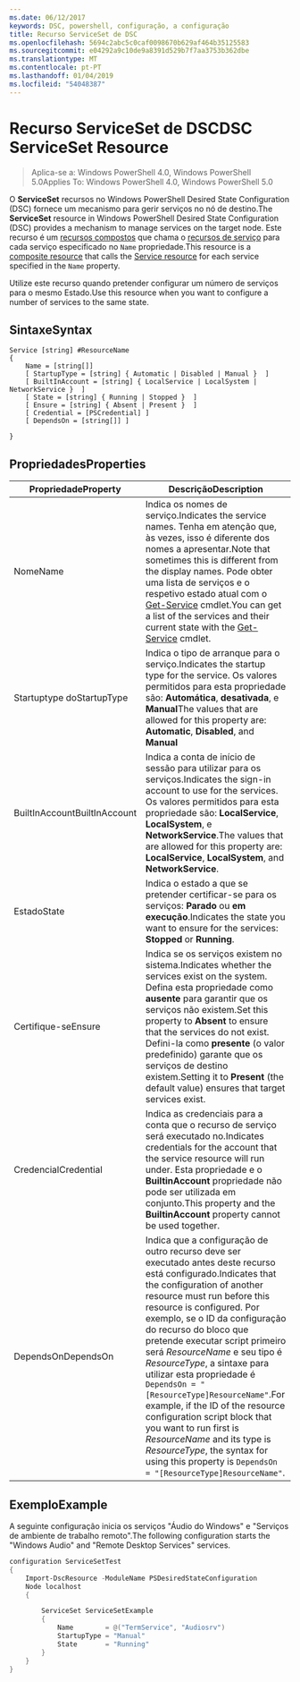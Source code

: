 ```yaml
---
ms.date: 06/12/2017
keywords: DSC, powershell, configuração, a configuração
title: Recurso ServiceSet de DSC
ms.openlocfilehash: 5694c2abc5c0caf0098670b629af464b35125583
ms.sourcegitcommit: e04292a9c10de9a8391d529b7f7aa3753b362dbe
ms.translationtype: MT
ms.contentlocale: pt-PT
ms.lasthandoff: 01/04/2019
ms.locfileid: "54048387"
---
```

# <a name="dsc-serviceset-resource"></a><span data-ttu-id="17d42-103">Recurso ServiceSet de DSC</span><span class="sxs-lookup"><span data-stu-id="17d42-103">DSC ServiceSet Resource</span></span>

> <span data-ttu-id="17d42-104">Aplica-se a: Windows PowerShell 4.0, Windows PowerShell 5.0</span><span class="sxs-lookup"><span data-stu-id="17d42-104">Applies To: Windows PowerShell 4.0, Windows PowerShell 5.0</span></span>

<span data-ttu-id="17d42-105">O **ServiceSet** recursos no Windows PowerShell Desired State Configuration (DSC) fornece um mecanismo para gerir serviços no nó de destino.</span><span class="sxs-lookup"><span data-stu-id="17d42-105">The **ServiceSet** resource in Windows PowerShell Desired State Configuration (DSC) provides a mechanism to manage services on the target node.</span></span> <span data-ttu-id="17d42-106">Este recurso é um [recursos compostos](../../../resources/authoringResourceComposite.md) que chama o [recursos de serviço](serviceResource.md) para cada serviço especificado no `Name` propriedade.</span><span class="sxs-lookup"><span data-stu-id="17d42-106">This resource is a [composite resource](../../../resources/authoringResourceComposite.md) that calls the [Service resource](serviceResource.md) for each service specified in the `Name` property.</span></span>

<span data-ttu-id="17d42-107">Utilize este recurso quando pretender configurar um número de serviços para o mesmo Estado.</span><span class="sxs-lookup"><span data-stu-id="17d42-107">Use this resource when you want to configure a number of services to the same state.</span></span>

## <a name="syntax"></a><span data-ttu-id="17d42-108">Sintaxe</span><span class="sxs-lookup"><span data-stu-id="17d42-108">Syntax</span></span>

```
Service [string] #ResourceName
{
    Name = [string[]]
    [ StartupType = [string] { Automatic | Disabled | Manual }  ]
    [ BuiltInAccount = [string] { LocalService | LocalSystem | NetworkService }  ]
    [ State = [string] { Running | Stopped }  ]
    [ Ensure = [string] { Absent | Present }  ]
    [ Credential = [PSCredential] ]
    [ DependsOn = [string[]] ]

}
```

## <a name="properties"></a><span data-ttu-id="17d42-109">Propriedades</span><span class="sxs-lookup"><span data-stu-id="17d42-109">Properties</span></span>

|  <span data-ttu-id="17d42-110">Propriedade</span><span class="sxs-lookup"><span data-stu-id="17d42-110">Property</span></span>  |  <span data-ttu-id="17d42-111">Descrição</span><span class="sxs-lookup"><span data-stu-id="17d42-111">Description</span></span>   |
|---|---|
| <span data-ttu-id="17d42-112">Nome</span><span class="sxs-lookup"><span data-stu-id="17d42-112">Name</span></span>| <span data-ttu-id="17d42-113">Indica os nomes de serviço.</span><span class="sxs-lookup"><span data-stu-id="17d42-113">Indicates the service names.</span></span> <span data-ttu-id="17d42-114">Tenha em atenção que, às vezes, isso é diferente dos nomes a apresentar.</span><span class="sxs-lookup"><span data-stu-id="17d42-114">Note that sometimes this is different from the display names.</span></span> <span data-ttu-id="17d42-115">Pode obter uma lista de serviços e o respetivo estado atual com o [Get-Service](https://technet.microsoft.com/library/hh849804.aspx) cmdlet.</span><span class="sxs-lookup"><span data-stu-id="17d42-115">You can get a list of the services and their current state with the [Get-Service](https://technet.microsoft.com/library/hh849804.aspx) cmdlet.</span></span>|
| <span data-ttu-id="17d42-116">Startuptype do</span><span class="sxs-lookup"><span data-stu-id="17d42-116">StartupType</span></span>| <span data-ttu-id="17d42-117">Indica o tipo de arranque para o serviço.</span><span class="sxs-lookup"><span data-stu-id="17d42-117">Indicates the startup type for the service.</span></span> <span data-ttu-id="17d42-118">Os valores permitidos para esta propriedade são: **Automática**, **desativada**, e **Manual**</span><span class="sxs-lookup"><span data-stu-id="17d42-118">The values that are allowed for this property are: **Automatic**, **Disabled**, and **Manual**</span></span>|
| <span data-ttu-id="17d42-119">BuiltInAccount</span><span class="sxs-lookup"><span data-stu-id="17d42-119">BuiltInAccount</span></span>| <span data-ttu-id="17d42-120">Indica a conta de início de sessão para utilizar para os serviços.</span><span class="sxs-lookup"><span data-stu-id="17d42-120">Indicates the sign-in account to use for the services.</span></span> <span data-ttu-id="17d42-121">Os valores permitidos para esta propriedade são: **LocalService**, **LocalSystem**, e **NetworkService**.</span><span class="sxs-lookup"><span data-stu-id="17d42-121">The values that are allowed for this property are: **LocalService**, **LocalSystem**, and **NetworkService**.</span></span>|
| <span data-ttu-id="17d42-122">Estado</span><span class="sxs-lookup"><span data-stu-id="17d42-122">State</span></span>| <span data-ttu-id="17d42-123">Indica o estado a que se pretender certificar-se para os serviços: **Parado** ou **em execução**.</span><span class="sxs-lookup"><span data-stu-id="17d42-123">Indicates the state you want to ensure for the services: **Stopped** or **Running**.</span></span>|
| <span data-ttu-id="17d42-124">Certifique-se</span><span class="sxs-lookup"><span data-stu-id="17d42-124">Ensure</span></span>| <span data-ttu-id="17d42-125">Indica se os serviços existem no sistema.</span><span class="sxs-lookup"><span data-stu-id="17d42-125">Indicates whether the services exist on the system.</span></span> <span data-ttu-id="17d42-126">Defina esta propriedade como **ausente** para garantir que os serviços não existem.</span><span class="sxs-lookup"><span data-stu-id="17d42-126">Set this property to **Absent** to ensure that the services do not exist.</span></span> <span data-ttu-id="17d42-127">Defini-la como **presente** (o valor predefinido) garante que os serviços de destino existem.</span><span class="sxs-lookup"><span data-stu-id="17d42-127">Setting it to **Present** (the default value) ensures that target services exist.</span></span>|
| <span data-ttu-id="17d42-128">Credencial</span><span class="sxs-lookup"><span data-stu-id="17d42-128">Credential</span></span>| <span data-ttu-id="17d42-129">Indica as credenciais para a conta que o recurso de serviço será executado no.</span><span class="sxs-lookup"><span data-stu-id="17d42-129">Indicates credentials for the account that the service resource will run under.</span></span> <span data-ttu-id="17d42-130">Esta propriedade e o **BuiltinAccount** propriedade não pode ser utilizada em conjunto.</span><span class="sxs-lookup"><span data-stu-id="17d42-130">This property and the **BuiltinAccount** property cannot be used together.</span></span>|
| <span data-ttu-id="17d42-131">DependsOn</span><span class="sxs-lookup"><span data-stu-id="17d42-131">DependsOn</span></span>| <span data-ttu-id="17d42-132">Indica que a configuração de outro recurso deve ser executado antes deste recurso está configurado.</span><span class="sxs-lookup"><span data-stu-id="17d42-132">Indicates that the configuration of another resource must run before this resource is configured.</span></span> <span data-ttu-id="17d42-133">Por exemplo, se o ID da configuração do recurso do bloco que pretende executar script primeiro será *ResourceName* e seu tipo é *ResourceType*, a sintaxe para utilizar esta propriedade é `DependsOn = "[ResourceType]ResourceName"`.</span><span class="sxs-lookup"><span data-stu-id="17d42-133">For example, if the ID of the resource configuration script block that you want to run first is *ResourceName* and its type is *ResourceType*, the syntax for using this property is `DependsOn = "[ResourceType]ResourceName"`.</span></span>|



## <a name="example"></a><span data-ttu-id="17d42-134">Exemplo</span><span class="sxs-lookup"><span data-stu-id="17d42-134">Example</span></span>

<span data-ttu-id="17d42-135">A seguinte configuração inicia os serviços "Áudio do Windows" e "Serviços de ambiente de trabalho remoto".</span><span class="sxs-lookup"><span data-stu-id="17d42-135">The following configuration starts the "Windows Audio" and "Remote Desktop Services" services.</span></span>

```powershell
configuration ServiceSetTest
{
    Import-DscResource -ModuleName PSDesiredStateConfiguration
    Node localhost
    {

        ServiceSet ServiceSetExample
        {
            Name        = @("TermService", "Audiosrv")
            StartupType = "Manual"
            State       = "Running"
        }
    }
}
```
